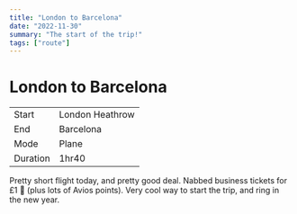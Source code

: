 ```yaml
---
title: "London to Barcelona"
date: "2022-11-30"
summary: "The start of the trip!"
tags: ["route"]
---
```


# London to Barcelona

| | |
|---|---|
| Start  | London Heathrow |
| End  | Barcelona |
| Mode  | Plane |
| Duration  | 1hr40 |


Pretty short flight today, and pretty good deal. Nabbed business tickets for £1 :muscle: (plus lots of Avios points). Very cool way to start the trip, and ring  in the new year.

<div id="webmentions"></div>